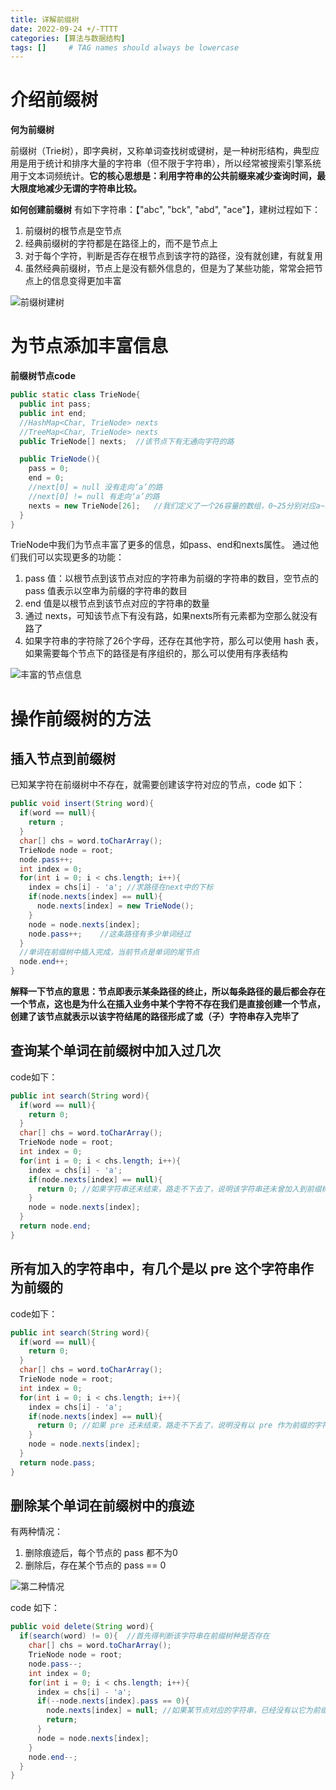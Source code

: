 ```yaml
---
title: 详解前缀树
date: 2022-09-24 +/-TTTT
categories: [算法与数据结构]
tags: []     # TAG names should always be lowercase
---
```


# 介绍前缀树
**何为前缀树**

前缀树（Trie树），即字典树，又称单词查找树或键树，是一种树形结构，典型应用是用于统计和排序大量的字符串（但不限于字符串），所以经常被搜索引擎系统用于文本词频统计。**它的核心思想是：利用字符串的公共前缀来减少查询时间，最大限度地减少无谓的字符串比较。**

**如何创建前缀树**
有如下字符串：【"abc", "bck", "abd", "ace"】，建树过程如下：

1. 前缀树的根节点是空节点
2. 经典前缀树的字符都是在路径上的，而不是节点上
3. 对于每个字符，判断是否存在根节点到该字符的路径，没有就创建，有就复用
4. 虽然经典前缀树，节点上是没有额外信息的，但是为了某些功能，常常会把节点上的信息变得更加丰富

![前缀树建树](https://cdn.jsdelivr.net/gh/Casflawed/img-host@master/blog/202210151952724.png)

# 为节点添加丰富信息

**前缀树节点code**

```java
public static class TrieNode{
  public int pass;
  public int end;
  //HashMap<Char, TrieNode> nexts
  //TreeMap<Char, TrieNode> nexts
  public TrieNode[] nexts;  //该节点下有无通向字符的路

  public TrieNode(){
    pass = 0;
    end = 0;
    //next[0] = null 没有走向‘a’的路
    //next[0] != null 有走向‘a’的路
    nexts = new TrieNode[26];   //我们定义了一个26容量的数组，0~25分别对应a~z
  }
}
```

TrieNode中我们为节点丰富了更多的信息，如pass、end和nexts属性。
通过他们我们可以实现更多的功能：

1. pass 值：以根节点到该节点对应的字符串为前缀的字符串的数目，空节点的 pass 值表示以空串为前缀的字符串的数目
2. end 值是以根节点到该节点对应的字符串的数量
3. 通过 nexts，可知该节点下有没有路，如果nexts所有元素都为空那么就没有路了
4. 如果字符串的字符除了26个字母，还存在其他字符，那么可以使用 hash 表，如果需要每个节点下的路径是有序组织的，那么可以使用有序表结构

![丰富的节点信息](https://cdn.jsdelivr.net/gh/Casflawed/img-host@master/blog/202210152025597.png)


# 操作前缀树的方法

## 插入节点到前缀树

已知某字符在前缀树中不存在，就需要创建该字符对应的节点，code 如下：

```java
public void insert(String word){
  if(word == null){
    return ;
  }
  char[] chs = word.toCharArray();
  TrieNode node = root;
  node.pass++;
  int index = 0;
  for(int i = 0; i < chs.length; i++){
    index = chs[i] - 'a'; //求路径在next中的下标
    if(node.nexts[index] == null){
      node.nexts[index] = new TrieNode();
    }
    node = node.nexts[index];
    node.pass++;    //这条路径有多少单词经过
  }
  //单词在前缀树中插入完成，当前节点是单词的尾节点
  node.end++;
}
```

**解释一下节点的意思：节点即表示某条路径的终止，所以每条路径的最后都会存在一个节点，这也是为什么在插入业务中某个字符不存在我们是直接创建一个节点，创建了该节点就表示以该字符结尾的路径形成了或（子）字符串存入完毕了**


## 查询某个单词在前缀树中加入过几次
code如下：

```java
public int search(String word){
  if(word == null){
    return 0;
  }
  char[] chs = word.toCharArray();
  TrieNode node = root;
  int index = 0;
  for(int i = 0; i < chs.length; i++){
    index = chs[i] - 'a';
    if(node.nexts[index] == null){
      return 0; //如果字符串还未结束，路走不下去了，说明该字符串还未曾加入到前缀树
    }
    node = node.nexts[index];
  }
  return node.end;
}
```

## 所有加入的字符串中，有几个是以 pre 这个字符串作为前缀的
code如下：

```java
public int search(String word){
  if(word == null){
    return 0;
  }
  char[] chs = word.toCharArray();
  TrieNode node = root;
  int index = 0;
  for(int i = 0; i < chs.length; i++){
    index = chs[i] - 'a';
    if(node.nexts[index] == null){
      return 0; //如果 pre 还未结束，路走不下去了，说明没有以 pre 作为前缀的字符串加入到前缀树中
    }
    node = node.nexts[index];
  }
  return node.pass;
}
```

## 删除某个单词在前缀树中的痕迹
有两种情况：

1. 删除痕迹后，每个节点的 pass 都不为0
2. 删除后，存在某个节点的 pass == 0

![第二种情况](https://cdn.jsdelivr.net/gh/Casflawed/img-host@master/blog/202210152154768.png)

code 如下：

```java
public void delete(String word){
  if(search(word) != 0){  //首先得判断该字符串在前缀树种是否存在
    char[] chs = word.toCharArray();
    TrieNode node = root;
    node.pass--;
    int index = 0;
    for(int i = 0; i < chs.length; i++){
      index = chs[i] - 'a';
      if(--node.nexts[index].pass == 0){
        node.nexts[index] = null; //如果某节点对应的字符串，已经没有以它为前缀的了，后面的路径就都无效了，那么直接置为 null
        return;
      }
      node = node.nexts[index];
    }
    node.end--;
  }
}
```